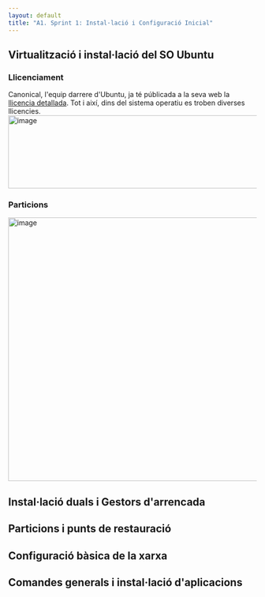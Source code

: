 ```yaml
---
layout: default
title: "A1. Sprint 1: Instal·lació i Configuració Inicial"
---
```


## Virtualització i instal·lació del SO Ubuntu
### Llicenciament
Canonical, l'equip darrere d'Ubuntu, ja té públicada a la seva web la [llicencia detallada](https://canonical.com/legal/terms-and-policies). Tot i així, dins del sistema operatiu es troben diverses llicencies.
<img width="603" height="148" alt="image" src="https://github.com/user-attachments/assets/c4b89fe4-e99d-4406-8b59-01b711172174" />
### Particions

<img width="876" height="534" alt="image" src="https://github.com/user-attachments/assets/04649a78-f22a-410b-bc2f-7f7e13d445a5" />

## Instal·lació duals i Gestors d'arrencada


## Particions i punts de restauració
## Configuració bàsica de la xarxa
## Comandes generals i instal·lació d'aplicacions
